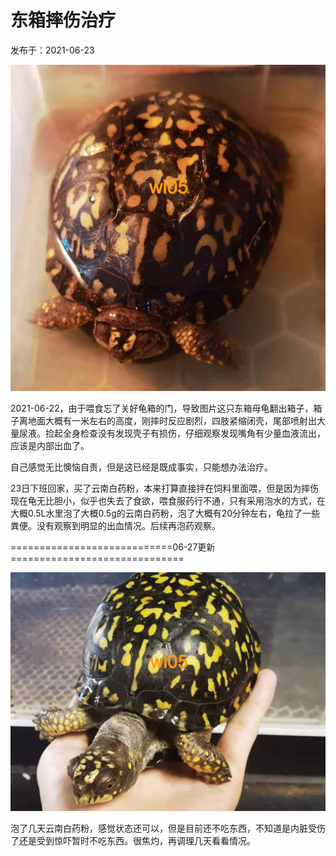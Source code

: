 # 东箱摔伤治疗

发布于：2021-06-23

<image-container>
 <img src="./1.jpeg"/>
</image-container>

2021-06-22，由于喂食忘了关好龟箱的门，导致图片这只东箱母龟翻出箱子，箱子离地面大概有一米左右的高度，刚摔时反应剧烈，四肢紧缩闭壳，尾部喷射出大量尿液。捡起全身检查没有发现壳子有损伤，仔细观察发现嘴角有少量血液流出，应该是内部出血了。

自己感觉无比懊恼自责，但是这已经是既成事实，只能想办法治疗。

23日下班回家，买了云南白药粉，本来打算直接拌在饲料里面喂，但是因为摔伤现在龟无比胆小，似乎也失去了食欲，喂食服药行不通，只有采用泡水的方式，在大概0.5L水里泡了大概0.5g的云南白药粉，泡了大概有20分钟左右，龟拉了一些粪便。没有观察到明显的出血情况。后续再泡药观察。


============================06-27更新==============================

<image-container>
 <img src="./2.jpeg"/>
</image-container>

泡了几天云南白药粉，感觉状态还可以，但是目前还不吃东西，不知道是内脏受伤了还是受到惊吓暂时不吃东西。很焦灼，再调理几天看看情况。